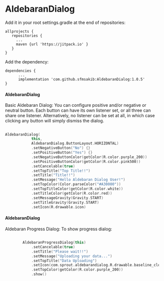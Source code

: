 # AldebaranDialog

Add it in your root settings.gradle at the end of repositories:
 ```
allprojects { 
    repositories { 
      ... 
      maven {url 'https://jitpack.io' } 
    } 
}
```
Add the dependency:
```
dependencies {    
      ... 
      implementation 'com.github.sfmsakib:AldebaranDialog:1.0.5'
}
```

#### AldebaranDialog
Basic Aldebaran Dialog:
You can configure positive and/or negative or neutral button. Each button can have its own listener set, or all three can share one listener. Alternatively, no listener can be set at all, in which case clicking any button will simply dismiss the dialog.
##
```Kotlin
AldebaranDialog(
            this,
            AldebaranDialog.ButtonLayout.HORIZONTAL)
            .setNegativeButton("No") {}
            .setPositiveButton("Yes") {}
            .setNegativeButtonColor(getColor(R.color.purple_200))
            .setPositiveButtonColor(getColor(R.color.pink500))
            .setCancelable(true)
            .setTopTitle("Top Title!!")
            .setTitle("Title!!")
            .setMessage("Hello Aldebaran Dialog User!")
            .setTopColor(Color.parseColor("#A30000"))
            .setTopTitleColor(getColor(R.color.white))
            .setTitleColor(getColor(R.color.red))
            .setMessageGravity(Gravity.START)
            .setTitleGravity(Gravity.START)
            .setIcon(R.drawable.icon)
```
#### AldebaranDialog
Aldebaran Progress Dialog:
To show progress dialog:
##
```Kotlin
        AldebaranProgressDialog(this)
            .setCancelable(true)
            .setTitle("Please wait!!")
            .setMessage("Uploading your data...")
            .setTopTitle("Data Uploading")
            .setIcon(com.sprout.aldebarandialog.R.drawable.baseline_cloud_upload_24)
            .setTopColor(getColor(R.color.purple_200))
            .show()
```
